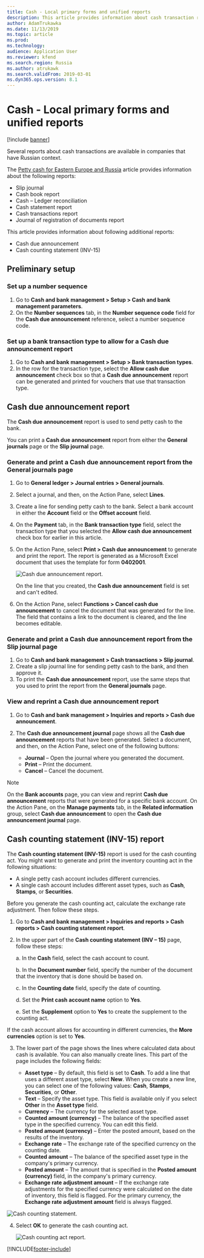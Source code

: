 ```yaml
---
title: Cash - Local primary forms and unified reports
description: This article provides information about cash transaction reports that are available for companies with Russian context.
author: AdamTrukawka
ms.date: 11/13/2019
ms.topic: article
ms.prod: 
ms.technology: 
audience: Application User
ms.reviewer: kfend
ms.search.region: Russia
ms.author: atrukawk
ms.search.validFrom: 2019-03-01
ms.dyn365.ops.version: 8.1
---
```


# Cash - Local primary forms and unified reports
[!include [banner](../../includes/banner.md)]


Several reports about cash transactions are available in companies that have Russian context.

The [Petty cash for Eastern Europe and Russia](../europe/emea-petty-cash.md) article provides information about the following reports:

- Slip journal
- Cash book report
- Cash – Ledger reconciliation
- Cash statement report
- Cash transactions report
- Journal of registration of documents report

This article provides information about following additional reports:

- Cash due announcement
- Cash counting statement (INV-15)

## Preliminary setup

### Set up a number sequence

1. Go to **Cash and bank management \> Setup \> Cash and bank management parameters**.
2. On the **Number sequences** tab, in the **Number sequence code** field for the **Cash due announcement** reference, select a number sequence code.

### Set up a bank transaction type to allow for a Cash due announcement report

1. Go to **Cash and bank management \> Setup \> Bank transaction types**.
2. In the row for the transaction type, select the **Allow cash due announcement** check box so that a **Cash due announcement** report can be generated and printed for vouchers that use that transaction type.

## Cash due announcement report

The **Cash due announcement** report is used to send petty cash to the bank.

You can print a **Cash due announcement** report from either the **General journals** page or the **Slip journal** page.

### Generate and print a Cash due announcement report from the General journals page

1. Go to **General ledger \> Journal entries \> General journals**.
2. Select a journal, and then, on the Action Pane, select **Lines**.
3. Create a line for sending petty cash to the bank. Select a bank account in either the **Account** field or the **Offset account** field.
4. On the **Payment** tab, in the **Bank transaction type** field, select the transaction type that you selected the **Allow cash due announcement** check box for earlier in this article.
5. On the Action Pane, select **Print \> Cash due announcement** to generate and print the report. The report is generated as a Microsoft Excel document that uses the template for form **0402001**.

    ![Cash due announcement report.](../media/cash-primary-01.png)
    
    On the line that you created, the **Cash due announcement** field is set and can't edited.

6. On the Action Pane, select **Functions \> Cancel cash due announcement** to cancel the document that was generated for the line. The field that contains a link to the document is cleared, and the line becomes editable.

### Generate and print a Cash due announcement report from the Slip journal page

1. Go to **Cash and bank management \> Cash transactions \> Slip journal**.
2. Create a slip journal line for sending petty cash to the bank, and then approve it.
3. To print the **Cash due announcement** report, use the same steps that you used to print the report from the **General journals** page.

### View and reprint a Cash due announcement report

1.  Go to **Cash and bank management \> Inquiries and reports \> Cash due announcement**.
2.  The **Cash due announcement journal** page shows all the **Cash due announcement** reports that have been generated. Select a document, and then, on the Action Pane, select one of the following buttons:

    - **Journal** – Open the journal where you generated the document.
    - **Print** – Print the document.
    - **Cancel** – Cancel the document.


> [!NOTE]  
> On the **Bank accounts** page, you can view and reprint **Cash due announcement** reports that were generated for a specific bank account. On the Action Pane, on the **Manage payments** tab, in the **Related information** group, select **Cash due announcement** to open the **Cash due announcement journal** page.

## Cash counting statement (INV-15) report

The **Cash counting statement (INV-15)** report is used for the cash counting act. You might want to generate and print the inventory counting act in the following situations:

-  A single petty cash account includes different currencies.
-  A single cash account includes different asset types, such as **Cash**, **Stamps**, or **Securities**.

Before you generate the cash counting act, calculate the exchange rate adjustment. Then follow these steps.

1. Go to **Cash and bank management \> Inquiries and reports \> Cash reports \> Cash counting statement report**.
2. In the upper part of the **Cash counting statement (INV – 15)** page, follow these steps:
    
      a. In the **Cash** field, select the cash account to count.  
     
      b. In the **Document number** field, specify the number of the document that the inventory that is done should be based on.
      
      c. In the **Counting date** field, specify the date of counting.
      
      d. Set the **Print cash account name** option to **Yes**.
      
      e. Set the **Supplement** option to **Yes** to create the supplement to the counting act.
            
If the cash account allows for accounting in different currencies, the **More currencies** option is set to **Yes**.

3. The lower part of the page shows the lines where calculated data about cash is available. You can also manually create lines. This part of the page includes the following fields:

    - **Asset type** – By default, this field is set to **Cash**. To add a line that uses a different asset type, select **New**. When you create a new line, you can select one of the following values: **Cash**, **Stamps**, **Securities**, or **Other**.
    - **Text** – Specify the asset type. This field is available only if you select **Other** in the **Asset type** field.
    - **Currency** – The currency for the selected asset type.
    - **Counted amount (currency)** – The balance of the specified asset type in the specified currency. You can edit this field.
    - **Posted amount (currency)** – Enter the posted amount, based on the results of the inventory.
    - **Exchange rate** – The exchange rate of the specified currency on the counting date.
    - **Counted amount** – The balance of the specified asset type in the company's primary currency.
    - **Posted amount** – The amount that is specified in the **Posted amount (currency)** field, in the company's primary currency.
    - **Exchange rate adjustment amount** – If the exchange rate adjustments for the specified currency were calculated on the date of inventory, this field is flagged. For the primary currency, the **Exchange rate adjustment amount** field is always flagged.

![Cash counting statement.](../media/cash-primary-02.png)

4. Select **OK** to generate the cash counting act.

    ![Cash counting act report.](../media/cash-primary-03.png)


[!INCLUDE[footer-include](../../../includes/footer-banner.md)]
